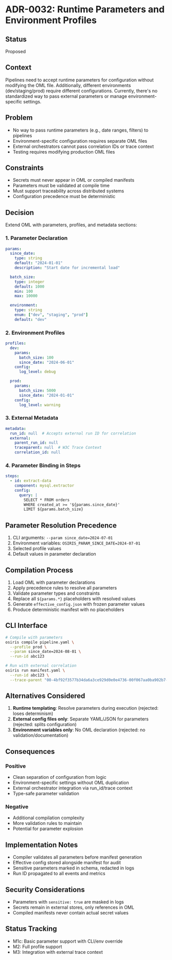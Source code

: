 # ADR-0032: Runtime Parameters and Environment Profiles

## Status
Proposed

## Context
Pipelines need to accept runtime parameters for configuration without modifying the OML file. Additionally, different environments (dev/staging/prod) require different configurations. Currently, there's no standardized way to pass external parameters or manage environment-specific settings.

## Problem
- No way to pass runtime parameters (e.g., date ranges, filters) to pipelines
- Environment-specific configuration requires separate OML files
- External orchestrators cannot pass correlation IDs or trace context
- Testing requires modifying production OML files

## Constraints
- Secrets must never appear in OML or compiled manifests
- Parameters must be validated at compile time
- Must support traceability across distributed systems
- Configuration precedence must be deterministic

## Decision
Extend OML with parameters, profiles, and metadata sections:

### 1. Parameter Declaration
```yaml
params:
  since_date:
    type: string
    default: "2024-01-01"
    description: "Start date for incremental load"

  batch_size:
    type: integer
    default: 1000
    min: 100
    max: 10000

  environment:
    type: string
    enum: ["dev", "staging", "prod"]
    default: "dev"
```

### 2. Environment Profiles
```yaml
profiles:
  dev:
    params:
      batch_size: 100
      since_date: "2024-06-01"
    config:
      log_level: debug

  prod:
    params:
      batch_size: 5000
      since_date: "2024-01-01"
    config:
      log_level: warning
```

### 3. External Metadata
```yaml
metadata:
  run_id: null  # Accepts external run ID for correlation
  external:
    parent_run_id: null
    traceparent: null  # W3C Trace Context
    correlation_id: null
```

### 4. Parameter Binding in Steps
```yaml
steps:
  - id: extract-data
    component: mysql.extractor
    config:
      query: |
        SELECT * FROM orders
        WHERE created_at >= '${params.since_date}'
        LIMIT ${params.batch_size}
```

## Parameter Resolution Precedence
1. CLI arguments: `--param since_date=2024-07-01`
2. Environment variables: `OSIRIS_PARAM_SINCE_DATE=2024-07-01`
3. Selected profile values
4. Default values in parameter declaration

## Compilation Process
1. Load OML with parameter declarations
2. Apply precedence rules to resolve all parameters
3. Validate parameter types and constraints
4. Replace all `${params.*}` placeholders with resolved values
5. Generate `effective_config.json` with frozen parameter values
6. Produce deterministic manifest with no placeholders

## CLI Interface
```bash
# Compile with parameters
osiris compile pipeline.yaml \
  --profile prod \
  --param since_date=2024-08-01 \
  --run-id abc123

# Run with external correlation
osiris run manifest.yaml \
  --run-id abc123 \
  --trace-parent "00-4bf92f3577b34da6a3ce929d0e0e4736-00f067aa0ba902b7-01"
```

## Alternatives Considered
1. **Runtime templating**: Resolve parameters during execution (rejected: loses determinism)
2. **External config files only**: Separate YAML/JSON for parameters (rejected: splits configuration)
3. **Environment variables only**: No OML declaration (rejected: no validation/documentation)

## Consequences
### Positive
- Clean separation of configuration from logic
- Environment-specific settings without OML duplication
- External orchestrator integration via run_id/trace context
- Type-safe parameter validation

### Negative
- Additional compilation complexity
- More validation rules to maintain
- Potential for parameter explosion

## Implementation Notes
- Compiler validates all parameters before manifest generation
- Effective config stored alongside manifest for audit
- Sensitive parameters marked in schema, redacted in logs
- Run ID propagated to all events and metrics

## Security Considerations
- Parameters with `sensitive: true` are masked in logs
- Secrets remain in external stores, only references in OML
- Compiled manifests never contain actual secret values

## Status Tracking
- M1c: Basic parameter support with CLI/env override
- M2: Full profile support
- M3: Integration with external trace context
